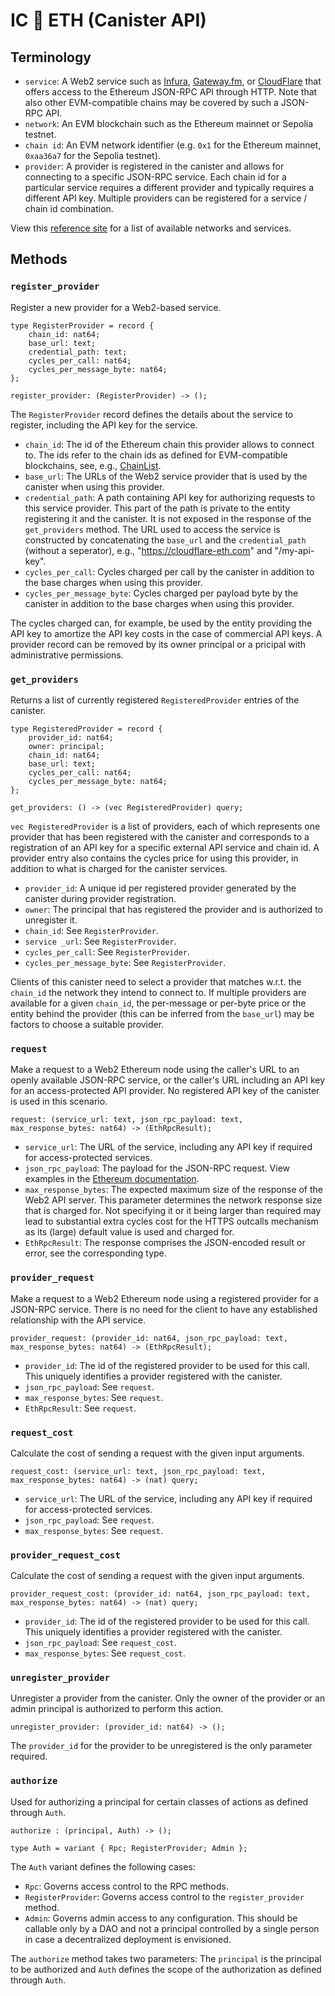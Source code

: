 # IC 🔗 ETH (Canister API)

## Terminology

* `service`: A Web2 service such as [Infura](https://www.infura.io/), [Gateway.fm](https://gateway.fm/), or [CloudFlare](https://www.cloudflare.com/en-gb/web3/) that offers access to the Ethereum JSON-RPC API through HTTP. Note that also other EVM-compatible chains may be covered by such a JSON-RPC API.
* `network`: An EVM blockchain such as the Ethereum mainnet or Sepolia testnet.
* `chain id`: An EVM network identifier (e.g. `0x1` for the Ethereum mainnet, `0xaa36a7` for the Sepolia testnet). 
* `provider`: A provider is registered in the canister and allows for connecting to a specific JSON-RPC service. Each chain id for a particular service requires a different provider and typically requires a different API key. Multiple providers can be registered for a service / chain id combination.

View this [reference site](https://chainlist.org/) for a list of available networks and services. 

## Methods

### `register_provider`

Register a new provider for a Web2-based service.

```candid
type RegisterProvider = record {
    chain_id: nat64;
    base_url: text;
    credential_path: text;
    cycles_per_call: nat64;
    cycles_per_message_byte: nat64;
};

register_provider: (RegisterProvider) -> ();
```

The `RegisterProvider` record defines the details about the service to register, including the API key for the service.
* `chain_id`: The id of the Ethereum chain this provider allows to connect to. The ids refer to the chain ids as defined for EVM-compatible blockchains, see, e.g., [ChainList](https://chainlist.org/?testnets=true).
* `base_url`: The URLs of the Web2 service provider that is used by the canister when using this provider.
* `credential_path`: A path containing API key for authorizing requests to this service provider. This part of the path is private to the entity registering it and the canister. It is not exposed in the response of the `get_providers` method. The URL used to access the service is constructed by concatenating the `base_url` and the `credential_path` (without a seperator), e.g., "https://cloudflare-eth.com" and "/my-api-key".
* `cycles_per_call`: Cycles charged per call by the canister in addition to the base charges when using this provider.
* `cycles_per_message_byte`: Cycles charged per payload byte by the canister in addition to the base charges when using this provider.

The cycles charged can, for example, be used by the entity providing the API key to amortize the API key costs in the case of commercial API keys. A provider record can be removed by its owner principal or a pricipal with administrative permissions.

### `get_providers`

Returns a list of currently registered `RegisteredProvider` entries of the canister.

```candid
type RegisteredProvider = record {
    provider_id: nat64;
    owner: principal;
    chain_id: nat64;
    base_url: text;
    cycles_per_call: nat64;
    cycles_per_message_byte: nat64;
};

get_providers: () -> (vec RegisteredProvider) query;
```

`vec RegisteredProvider` is a list of providers, each of which represents one provider that has been registered with the canister and corresponds to a registration of an API key for a specific external API service and chain id. A provider entry also contains the cycles price for using this provider, in addition to what is charged for the canister services.

* `provider_id`: A unique id per registered provider generated by the canister during provider registration.
* `owner`: The principal that has registered the provider and is authorized to unregister it.
* `chain_id`: See `RegisterProvider`.
* `service _url`: See `RegisterProvider`.
* `cycles_per_call`: See `RegisterProvider`.
* `cycles_per_message_byte`: See `RegisterProvider`.

Clients of this canister need to select a provider that matches w.r.t. the `chain_id` the network they intend to connect to. If multiple providers are available for a given `chain_id`, the per-message or per-byte price or the entity behind the provider (this can be inferred from the `base_url`) may be factors to choose a suitable provider.

### `request`

Make a request to a Web2 Ethereum node using the caller's URL to an openly available JSON-RPC service, or the caller's URL including an API key for an access-protected API provider. No registered API key of the canister is used in this scenario.

    request: (service_url: text, json_rpc_payload: text, max_response_bytes: nat64) -> (EthRpcResult);

* `service_url`: The URL of the service, including any API key if required for access-protected services.
* `json_rpc_payload`: The payload for the JSON-RPC request. View examples in the [Ethereum documentation](https://ethereum.org/en/developers/docs/apis/json-rpc/).
* `max_response_bytes`: The expected maximum size of the response of the Web2 API server. This parameter determines the network response size that is charged for. Not specifying it or it being larger than required may lead to substantial extra cycles cost for the HTTPS outcalls mechanism as its (large) default value is used and charged for.
* `EthRpcResult`: The response comprises the JSON-encoded result or error, see the corresponding type.

### `provider_request`

Make a request to a Web2 Ethereum node using a registered provider for a JSON-RPC service. There is no need for the client to have any established relationship with the API service.

    provider_request: (provider_id: nat64, json_rpc_payload: text, max_response_bytes: nat64) -> (EthRpcResult);

* `provider_id`: The id of the registered provider to be used for this call. This uniquely identifies a provider registered with the canister.
* `json_rpc_payload`: See `request`.
* `max_response_bytes`: See `request`.
* `EthRpcResult`: See `request`.

### `request_cost`

Calculate the cost of sending a request with the given input arguments.

    request_cost: (service_url: text, json_rpc_payload: text, max_response_bytes: nat64) -> (nat) query;

* `service_url`: The URL of the service, including any API key if required for access-protected services.
* `json_rpc_payload`: See `request`.
* `max_response_bytes`: See `request`.

### `provider_request_cost`

Calculate the cost of sending a request with the given input arguments.

    provider_request_cost: (provider_id: nat64, json_rpc_payload: text, max_response_bytes: nat64) -> (nat) query;

* `provider_id`: The id of the registered provider to be used for this call. This uniquely identifies a provider registered with the canister.
* `json_rpc_payload`: See `request_cost`.
* `max_response_bytes`: See `request_cost`.

### `unregister_provider`

Unregister a provider from the canister. Only the owner of the provider or an admin principal is authorized to perform this action.

```candid
unregister_provider: (provider_id: nat64) -> ();
```

The `provider_id` for the provider to be unregistered is the only parameter required.

### `authorize`

Used for authorizing a principal for certain classes of actions as defined through `Auth`.

```candid
authorize : (principal, Auth) -> ();

type Auth = variant { Rpc; RegisterProvider; Admin };
```

The `Auth` variant defines the following cases:
* `Rpc`: Governs access control to the RPC methods.
* `RegisterProvider`: Governs access control to the `register_provider` method.
* `Admin`: Governs admin access to any configuration. This should be callable only by a DAO and not a principal controlled by a single person in case a decentralized deployment is envisioned.

The `authorize` method takes two parameters: The `principal` is the principal to be authorized and `Auth` defines the scope of the authorization as defined through `Auth`.
